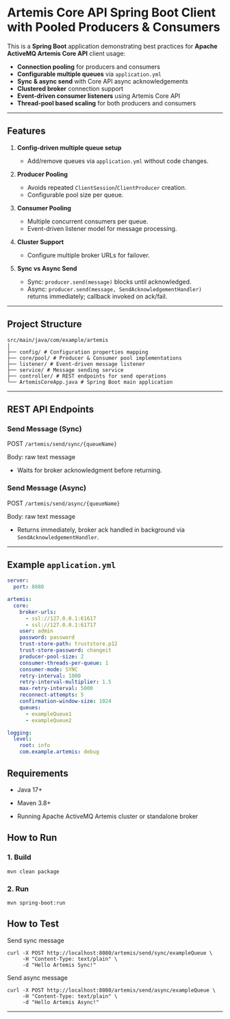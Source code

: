 # Artemis Core API Spring Boot Client with Pooled Producers & Consumers

This is a **Spring Boot** application demonstrating best practices for **Apache ActiveMQ Artemis Core API** client usage:
- **Connection pooling** for producers and consumers
- **Configurable multiple queues** via `application.yml`
- **Sync & async send** with Core API async acknowledgements
- **Clustered broker** connection support
- **Event-driven consumer listeners** using Artemis Core API
- **Thread-pool based scaling** for both producers and consumers

---

## Features

1. **Config-driven multiple queue setup**
   - Add/remove queues via `application.yml` without code changes.

2. **Producer Pooling**
   - Avoids repeated `ClientSession`/`ClientProducer` creation.
   - Configurable pool size per queue.

3. **Consumer Pooling**
   - Multiple concurrent consumers per queue.
   - Event-driven listener model for message processing.

4. **Cluster Support**
   - Configure multiple broker URLs for failover.

6. **Sync vs Async Send**
   - Sync: `producer.send(message)` blocks until acknowledged.
   - Async: `producer.send(message, SendAcknowledgementHandler)` returns immediately; callback invoked on ack/fail.

---

## Project Structure
```
src/main/java/com/example/artemis
│
├── config/ # Configuration properties mapping
├── core/pool/ # Producer & Consumer pool implementations
├── listener/ # Event-driven message listener
├── service/ # Message sending service
├── controller/ # REST endpoints for send operations
└── ArtemisCoreApp.java # Spring Boot main application
```
---

## REST API Endpoints

### Send Message (Sync)

POST `/artemis/send/sync/{queueName}`

Body: raw text message


- Waits for broker acknowledgment before returning.

### Send Message (Async)

POST `/artemis/send/async/{queueName}`

Body: raw text message


- Returns immediately, broker ack handled in background via `SendAcknowledgementHandler`.

---

## Example `application.yml`

```yaml
server:
  port: 8080

artemis:
  core:
    broker-urls:
      - ssl://127.0.0.1:61617
      - ssl://127.0.0.1:61717
    user: admin
    password: password
    trust-store-path: truststore.p12
    trust-store-password: changeit
    producer-pool-size: 2
    consumer-threads-per-queue: 1
    consumer-mode: SYNC
    retry-interval: 1000
    retry-interval-multiplier: 1.5
    max-retry-interval: 5000
    reconnect-attempts: 5
    confirmation-window-size: 1024
    queues:
      - exampleQueue1
      - exampleQueue2

logging:
  level:
    root: info
    com.example.artemis: debug
```

## Requirements
- Java 17+

- Maven 3.8+

- Running Apache ActiveMQ Artemis cluster or standalone broker

## How to Run

### 1. Build
```
mvn clean package
```

### 2. Run
```
mvn spring-boot:run
```

## How to Test

Send sync message

```
curl -X POST http://localhost:8080/artemis/send/sync/exampleQueue \
     -H "Content-Type: text/plain" \
     -d "Hello Artemis Sync!"
```

Send async message

```
curl -X POST http://localhost:8080/artemis/send/async/exampleQueue \
     -H "Content-Type: text/plain" \
     -d "Hello Artemis Async!"
```




---